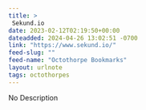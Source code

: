 ```yaml
---
title: > 
 Sekund.io
date: 2023-02-12T02:19:50+00:00
dateadded: 2024-04-26 13:02:51 -0700
link: "https://www.sekund.io/"
feed-slug: ""
feed-name: "Octothorpe Bookmarks"
layout: urlnote
tags: octothorpes
--- 
```

No Description
 <!-- end excerpt --> 
